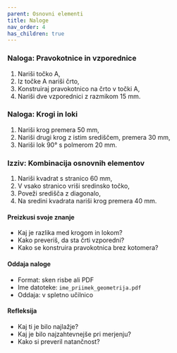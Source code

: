 ```yaml
---
parent: Osnovni elementi
title: Naloge
nav_order: 4
has_children: true
---
```


### Naloga: Pravokotnice in vzporednice

1. Nariši točko A,
2. Iz točke A nariši črto,
3. Konstruiraj pravokotnico na črto v točki A,
4. Nariši dve vzporednici z razmikom 15 mm.

### Naloga: Krogi in loki

1. Nariši krog premera 50 mm,
2. Nariši drugi krog z istim središčem, premera 30 mm,
3. Nariši lok 90° s polmerom 20 mm.

### Izziv: Kombinacija osnovnih elementov

1. Nariši kvadrat s stranico 60 mm,
2. V vsako stranico vriši sredinsko točko,
3. Poveži središča z diagonalo,
4. Na sredini kvadrata nariši krog premera 40 mm.

#### Preizkusi svoje znanje

* Kaj je razlika med krogom in lokom?
* Kako preveriš, da sta črti vzporedni?
* Kako se konstruira pravokotnica brez kotomera?

#### Oddaja naloge

* Format: sken risbe ali PDF
* Ime datoteke: `ime_priimek_geometrija.pdf`
* Oddaja: v spletno učilnico

#### Refleksija

* Kaj ti je bilo najlažje?
* Kaj je bilo najzahtevnejše pri merjenju?
* Kako si preveril natančnost?

